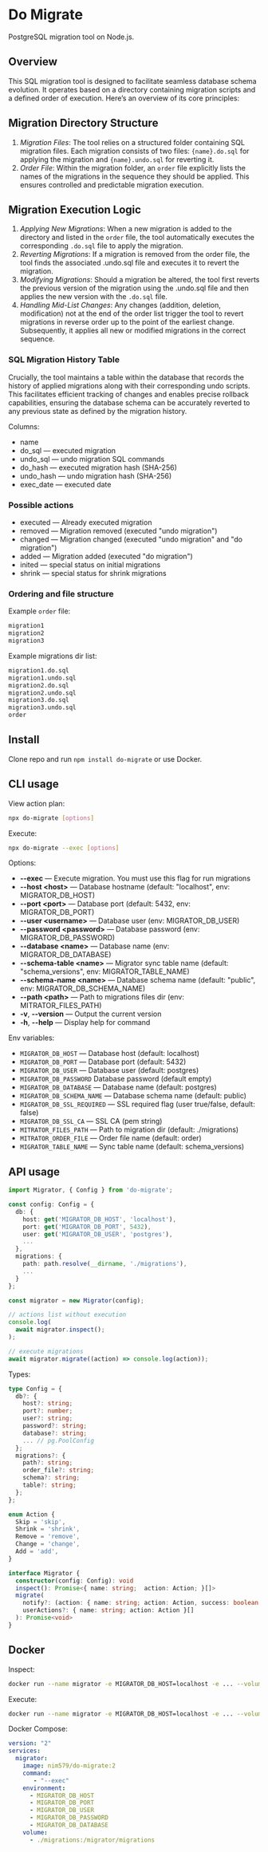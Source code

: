 # Do Migrate

PostgreSQL migration tool on Node.js.

## Overview

This SQL migration tool is designed to facilitate seamless database schema evolution. It operates based on a directory containing migration scripts and a defined order of execution. Here’s an overview of its core principles:

## Migration Directory Structure

1. *Migration Files*: The tool relies on a structured folder containing SQL migration files. Each migration consists of two files: `{name}.do.sql` for applying the migration and `{name}.undo.sql` for reverting it.
2. *Order File*: Within the migration folder, an `order` file explicitly lists the names of the migrations in the sequence they should be applied. This ensures controlled and predictable migration execution.

## Migration Execution Logic

1. *Applying New Migrations*: When a new migration is added to the directory and listed in the `order` file, the tool automatically executes the corresponding `.do.sql` file to apply the migration.
2. *Reverting Migrations*: If a migration is removed from the order file, the tool finds the associated .undo.sql file and executes it to revert the migration.
3. *Modifying Migrations*: Should a migration be altered, the tool first reverts the previous version of the migration using the .undo.sql file and then applies the new version with the `.do.sql` file.
4. *Handling Mid-List Changes*: Any changes (addition, deletion, modification) not at the end of the order list trigger the tool to revert migrations in reverse order up to the point of the earliest change. Subsequently, it applies all new or modified migrations in the correct sequence.

### SQL Migration History Table

Crucially, the tool maintains a table within the database that records the history of applied migrations along with their corresponding undo scripts. This facilitates efficient tracking of changes and enables precise rollback capabilities, ensuring the database schema can be accurately reverted to any previous state as defined by the migration history.

Columns:

* name
* do_sql — executed migration
* undo_sql — undo migration SQL commands
* do_hash — executed migration hash (SHA-256)
* undo_hash — undo migration hash (SHA-256)
* exec_date — executed date

### Possible actions

* executed — Already executed migration
* removed — Migration removed (executed "undo migration")
* changed — Migration changed (executed "undo migration" and "do migration")
* added — Migration added (executed "do migration")
* inited — special status on initial migrations
* shrink — special status for shrink migrations

### Ordering and file structure

Example `order` file:

```txt
migration1
migration2
migration3
```

Example migrations dir list:

```txt
migration1.do.sql
migration1.undo.sql
migration2.do.sql
migration2.undo.sql
migration3.do.sql
migration3.undo.sql
order
```

## Install

Clone repo and run `npm install do-migrate` or use Docker.

## CLI usage

View action plan:

``` bash
npx do-migrate [options]
```

Execute:

``` bash
npx do-migrate --exec [options]
```

Options:

* **--exec** — Execute migration. You must use this flag for run migrations
* **--host \<host\>** — Database hostname (default: "localhost", env: MIGRATOR_DB_HOST)
* **--port \<port\>** — Database port (default: 5432, env: MIGRATOR_DB_PORT)
* **--user \<username\>** — Database user (env: MIGRATOR_DB_USER)
* **--password \<password\>** — Database password (env: MIGRATOR_DB_PASSWORD)
* **--database \<name\>** — Database name (env: MIGRATOR_DB_DATABASE)
* **--schema-table \<name\>** — Migrator sync table name (default: "schema_versions", env: MIGRATOR_TABLE_NAME)
* **--schema-name \<name\>** — Database schema name (default: "public", env: MIGRATOR_DB_SCHEMA_NAME)
* **--path \<path\>** — Path to migrations files dir (env: MITRATOR_FILES_PATH)
* **-v**, **--version** — Output the current version
* **-h**, **--help** — Display help for command

Env variables:

* `MIGRATOR_DB_HOST` — Database host (default: localhost)
* `MIGRATOR_DB_PORT` — Database port (default: 5432)
* `MIGRATOR_DB_USER` — Database user (default: postgres)
* `MIGRATOR_DB_PASSWORD` Database password (default empty)
* `MIGRATOR_DB_DATABASE` — Database name (default: postgres)
* `MIGRATOR_DB_SCHEMA_NAME` — Database schema name (default: public)
* `MIGRATOR_DB_SSL_REQUIRED` — SSL required flag (user true/false, default: false)
* `MIGRATOR_DB_SSL_CA` — SSL CA (pem string)
* `MITRATOR_FILES_PATH` — Path to migration dir (default: ./migrations)
* `MITRATOR_ORDER_FILE` — Order file name (default: order)
* `MIGRATOR_TABLE_NAME` — Sync table name (default: schema_versions)

## API usage

``` ts
import Migrator, { Config } from 'do-migrate';

const config: Config = {
  db: {
    host: get('MIGRATOR_DB_HOST', 'localhost'),
    port: get('MIGRATOR_DB_PORT', 5432),
    user: get('MIGRATOR_DB_USER', 'postgres'),
    ...
  },
  migrations: {
    path: path.resolve(__dirname, './migrations'),
    ...
  }
};

const migrator = new Migrator(config);

// actions list without execution
console.log(
  await migrator.inspect();
); 

// execute migrations
await migrator.migrate((action) => console.log(action));
```

Types:

```ts
type Config = {
  db?: {
    host?: string;
    port?: number;
    user?: string;
    password?: string;
    database?: string;
    ... // pg.PoolConfig
  };
  migrations?: {
    path?: string;
    order_file?: string;
    schema?: string;
    table?: string;
  };
};

enum Action {
  Skip = 'skip',
  Shrink = 'shrink',
  Remove = 'remove',
  Change = 'change',
  Add = 'add',
}

interface Migrator {
  constructor(config: Config): void
  inspect(): Promise<{ name: string;  action: Action; }[]>
  migrate(
    notify?: (action: { name: string; action: Action, success: boolean }) => void,
    userActions?: { name: string; action: Action }[]
  ): Promise<void>
}
```

## Docker

Inspect:

``` sh
docker run --name migrator -e MIGRATOR_DB_HOST=localhost -e ... --volume ./migrations:/migrator/migrations nim579/do-migrate
```

Execute:

``` sh
docker run --name migrator -e MIGRATOR_DB_HOST=localhost -e ... --volume ./migrations:/migrator/migrations nim579/do-migrate --exec
```

Docker Compose:

``` yaml
version: "2"
services:
  migrator:
    image: nim579/do-migrate:2
    command:
       - "--exec"
    environment:
      - MIGRATOR_DB_HOST
      - MIGRATOR_DB_PORT
      - MIGRATOR_DB_USER
      - MIGRATOR_DB_PASSWORD
      - MIGRATOR_DB_DATABASE
    volume:
      - ./migrations:/migrator/migrations
```
